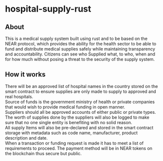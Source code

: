 # hospital-supply-rust

## About

This is a medical supply system built using rust and to be based on the NEAR protocol, which provides the ability for the health sector to be able to fund and distribute medical supplies safely while maintaining transparency and accountability. Citizens can see who Supplied what, to who, when and for how much without posing a threat to the security of the supply system.

## How it works

There will be an approved list of hospital names in the country stored on the smart contract to ensure supplies are only made to supply to approved and real hospitals. <br>
Source of funds is the government ministry of health or private companies that would wish to provide medical funding in open manner.\
Suppliers should all be approved accounts of either public or private types. The worth of supplies done by the suppliers will also be logged to make sure that no one single entity is benefiting with no solid reason.\
All supply Items will also be pre-declared and stored in the smart contract storage with metadata such as code name, manufacturer, product description and date.\
When a transaction or funding request is made it has to meet a list of requirements to proceed. The payment method will be in NEAR tokens on the blockchain thus secure but public.
